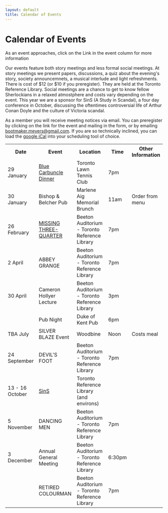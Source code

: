 ```yaml
---
layout: default
title: Calendar of Events
---
```

Calendar of Events
==================
As an event approaches, click on the Link in the event column for more information

Our events feature both story meetings and less formal social meetings. At story meetings we present papers, discussions, a quiz about the evening's story, society announcemnets, a musical interlude and light refreshments. There is cost of $12 (or $10 if you preregister). They are held at the Toronto Reference Library. Social meetings are a chance to get to know fellow Sherlockians in a relaxed atmostphere and costs vary depending on the event. This year we are a sponsor for SinS (A Study in Scandal), a four day conference in October, discussing the oftentimes controversial life of Arthur Conan Doyle and the culture of Victoria scandal.

As a member you will receive meeting notices via email. You can preregister by clicking on the link for the event and mailing in the form, or by emailing [bootmaker.meyers@gmail.com](mailto:bootmaker.meyers@gmail.com).  If you are so technically inclined, you can load the <a href="http://www.google.com/calendar/ical/qenue5g787ltv9brsvcrtf55rs%40group.calendar.google.com/public/basic.ics">google iCal</a> into your scheduling tool of choice.

<table> 
  <tbody> 
    <tr> 
      <th>Date</th> 
      <th>Event</th> 
      <th>Location</th> 
      <th>Time</th> 
      <th>Other Information</th> 
    </tr> 
    <tr> 
      <td>29 January</td> 
      <td><a href="docs/BlueCarbuncle.pdf">Blue Carbuncle Dinner</a></td> 
      <td>Toronto Lawn Tennis Club</td> 
      <td>7pm</td> 
      <td></td> 
    </tr> 
    <tr> 
      <td>30 January</td> 
      <td>Bishop &amp; Belcher Pub</td> 
      <td>Marlene Aig Memorial Brunch</td> 
      <td>11am</td> 
      <td>Order from menu</td> 
    </tr> 
    <tr> 
      <td>26 February</td> 
      <td><a href="docs/MissingThreeQuarter.pdf">MISSING THREE-QUARTER</a></td> 
      <td>Beeton Auditorium - Toronto Reference Library</td> 
      <td>7pm</td> 
      <td></td> 
    </tr> 
    <tr> 
      <td>2 April</td> 
      <td>ABBEY GRANGE</td> 
      <td>Beeton Auditorium - Toronto Reference Library</td> 
      <td>7pm</td> 
      <td></td> 
    </tr> 
    <tr> 
      <td>30 April</td> 
      <td>Cameron Hollyer Lecture</td> 
      <td>Beeton Auditorium - Toronto Reference Library</td> 
      <td>3pm</td> 
      <td></td> 
    </tr> 
    <tr> 
      <td></td> 
      <td>Pub Night</td> 
      <td>Duke of Kent Pub</td> 
      <td>6pm</td> 
      <td></td> 
    </tr> 
    <tr> 
      <td>TBA July</td> 
      <td>SILVER BLAZE Event</td> 
      <td>Woodbine</td> 
      <td>Noon</td> 
      <td>Costs meal</td> 
    </tr> 
    <tr> 
      <td>24 September</td> 
      <td>DEVIL'S FOOT</td> 
      <td>Beeton Auditorium - Toronto Reference Library</td> 
      <td>7pm</td> 
      <td></td> 
    </tr> 
    <tr> 
      <td>13 - 16 October</td> 
      <td><a href="http://acdfriends.org/sins.htm">SinS</a></td> 
      <td>Toronto Reference
      Library (and environs)</td> 
      <td></td> 
      <td></td> 
    </tr> 
    <tr> 
      <td>5 November</td> 
      <td>DANCING MEN</td> 
      <td>Beeton Auditorium - Toronto Reference Library</td> 
      <td>7pm</td> 
      <td></td> 
    </tr> 
    <tr> 
      <td>3 December</td> 
      <td>Annual General Meeting</td> 
      <td>Beeton Auditorium - Toronto Reference Library</td> 
      <td>6:30pm</td> 
      <td></td> 
    </tr> 
    <tr> 
      <td></td> 
      <td>RETIRED COLOURMAN</td> 
      <td>Beeton Auditorium - Toronto Reference Library</td> 
      <td>7pm</td> 
      <td></td> 
    </tr> 
  </tbody> 
</table>
